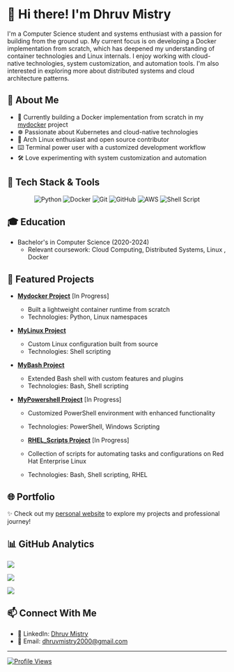 # 👋 Hi there! I'm Dhruv Mistry

I'm a Computer Science student and systems enthusiast with a passion for building from the ground up. My current focus is on developing a Docker implementation from scratch, which has deepened my understanding of container technologies and Linux internals. I enjoy working with cloud-native technologies, system customization, and automation tools. I'm also interested in exploring more about distributed systems and cloud architecture patterns.

## 🚀 About Me
- 🐳 Currently building a Docker implementation from scratch in my [mydocker](https://github.com/dhruvmistry2000/mydocker) project
- ☸️ Passionate about Kubernetes and cloud-native technologies 
- 🐧 Arch Linux enthusiast and open source contributor
- ⌨️ Terminal power user with a customized development workflow
- 🛠️ Love experimenting with system customization and automation

## 🔧 Tech Stack & Tools
<div align="center">

![Python](https://img.shields.io/badge/python-3670A0?style=for-the-badge&logo=python&logoColor=ffdd54)
![Docker](https://img.shields.io/badge/docker-%230db7ed.svg?style=for-the-badge&logo=docker&logoColor=white) 
![Git](https://img.shields.io/badge/git-%23F05033.svg?style=for-the-badge&logo=git&logoColor=white) 
![GitHub](https://img.shields.io/badge/github-%23121011.svg?style=for-the-badge&logo=github&logoColor=white)
![AWS](https://img.shields.io/badge/AWS-%23FF9900.svg?style=for-the-badge&logo=amazon-aws&logoColor=white) 
![Shell Script](https://img.shields.io/badge/shell_script-%23121011.svg?style=for-the-badge&logo=gnu-bash&logoColor=white)

</div>

## 🎓 Education
- Bachelor's in Computer Science (2020-2024)
  - Relevant coursework: Cloud Computing, Distributed Systems, Linux , Docker

## 🌟 Featured Projects
- **[Mydocker Project](https://github.com/dhruvmistry2000/mydocker)** [In Progress]
  - Built a lightweight container runtime from scratch
  - Technologies: Python, Linux namespaces

- **[MyLinux Project](https://github.com/dhruvmistry2000/mylinux)**
  - Custom Linux configuration built from source
  - Technologies: Shell scripting

- **[MyBash Project](https://github.com/dhruvmistry2000/mybash)**
  - Extended Bash shell with custom features and plugins
  - Technologies: Bash, Shell scripting

- **[MyPowershell Project](https://github.com/dhruvmistry2000/mypowershell)** [In Progress]
  - Customized PowerShell environment with enhanced functionality
  - Technologies: PowerShell, Windows Scripting

  - **[RHEL_Scripts Project](https://github.com/dhruvmistry2000/RHEL_Scripts)** [In Progress]
  - Collection of scripts for automating tasks and configurations on Red Hat Enterprise Linux
  - Technologies: Bash, Shell scripting, RHEL

## 🌐 Portfolio
✨ Check out my [personal website](https://dhruvmistry2000.github.io/dhruvmistry/) to explore my projects and professional journey!

## 📊 GitHub Analytics


![](https://github-readme-stats.vercel.app/api?username=dhruvmistry2000&theme=onedark&hide_border=false&include_all_commits=true&count_private=false)

![](https://github-readme-stats.vercel.app/api/top-langs/?username=dhruvmistry2000&theme=onedark&hide_border=false&include_all_commits=true&count_private=false&layout=compact)

![](https://github-profile-trophy.vercel.app/api?username=dhruvmistry2000&theme=onedark&no-frame=false&no-bg=true&margin-w=4)

</div>

## 📫 Connect With Me
- 💼 LinkedIn: [Dhruv Mistry](https://www.linkedin.com/in/dhruv-mistry-225786124/)
- 📧 Email: dhruvmistry2000@gmail.com

---

  
[![Profile Views](https://visitcount.itsvg.in/api?id=dhruvmistry2000&icon=2&color=9)](https://visitcount.itsvg.in)

</div>

<!-- Proudly created with GPRM ( https://gprm.itsvg.in ) -->
